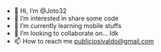 - 👋 Hi, I’m @Joto32
- 👀 I’m interested in share some code
- 🌱 I’m currently learning mobile stuffs
- 💞️ I’m looking to collaborate on... Idk
- 📫 How to reach me publicjosivaldo@gmail.com

<!---
Joto32/Joto32 is a ✨ special ✨ repository because its `README.md` (this file) appears on your GitHub profile.
You can click the Preview link to take a look at your changes.
--->

